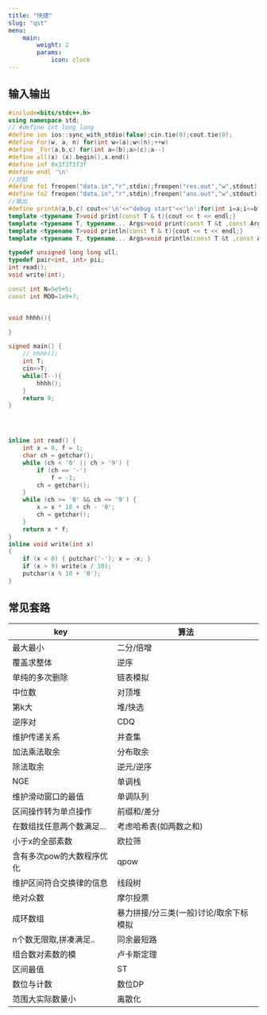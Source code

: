 ```yaml
---
title: "快捷"
slug: "qst"
menu:
    main: 
        weight: 2
        params:
            icon: clock
---
```

## 输入输出
```cpp
#include<bits/stdc++.h>
using namespace std;
// #define int long long
#define ios ios::sync_with_stdio(false);cin.tie(0);cout.tie(0);
#define For(w, a, n) for(int w=(a);w<(n);++w)
#define _For(a,b,c) for(int a=(b);a>(c);a--)
#define all(x) (x).begin(),x.end()
#define inf 0x3f3f3f3f
#define endl '\n'
//对拍
#define fo1 freopen("data.in","r",stdin);freopen("res.out","w",stdout);
#define fo2 freopen("data.in","r",stdin);freopen("ans.out","w",stdout);
//输出
#define printA(a,b,c) cout<<'\n'<<"debug start"<<'\n';for(int i=a;i<=b;i++){cout<<c[i]<<' ';}cout<<'\n'<<"debug over"<<'\n'<<'\n';
template <typename T>void print(const T & t){cout << t << endl;}
template <typename T, typename... Args>void print(const T &t ,const Args... args){cout << t << ' ';print(args...);}
template <typename T>void println(const T & t){cout << t << endl;}
template <typename T, typename... Args>void println(const T &t ,const Args... args){cout << t << endl;println(args...);}

typedef unsigned long long ull;
typedef pair<int, int> pii;
int read();
void write(int);

const int N=5e5+5;
const int MOD=1e9+7;


void hhhh(){

}

signed main() {
    // hhhh();
    int T;
    cin>>T;
    while(T--){
        hhhh();
    }
    return 0;
}




inline int read() {
    int x = 0, f = 1;
    char ch = getchar();
    while (ch < '0' || ch > '9') {
        if (ch == '-')
            f = -1;
        ch = getchar();
    }
    while (ch >= '0' && ch <= '9') {
        x = x * 10 + ch - '0';
        ch = getchar();
    }
    return x * f;
}
inline void write(int x)
{
    if (x < 0) { putchar('-'); x = -x; }
    if (x > 9) write(x / 10);
    putchar(x % 10 + '0');
}

```
## 常见套路
|key|算法|
|-----|-----|
|最大最小  |  二分/倍增|
|覆盖求整体 | 逆序|
|单纯的多次删除   |   链表模拟|
|中位数   |   对顶堆|
|第k大   |    堆/快选|
|逆序对    |    CDQ|
|维护传递关系  |  并查集|
|加法乘法取余| 分布取余|
|除法取余  |  逆元/逆序|
|NGE   |     单调栈|
| 维护滑动窗口的最值 |  单调队列|
| 区间操作转为单点操作|前缀和/差分|
|在数组找任意两个数满足...|考虑哈希表(如两数之和)|
|小于x的全部素数|欧拉筛|
|含有多次pow的大数程序优化|qpow|
|维护区间符合交换律的信息|线段树|
|绝对众数|摩尔投票|
|成环数组|暴力拼接/分三类(一般)讨论/取余下标模拟|
|n个数无限取,拼凑满足..|同余最短路|
|组合数对素数的模|卢卡斯定理|
|区间最值|ST|
|数位与计数|数位DP|
|范围大实际数量小|离散化|

